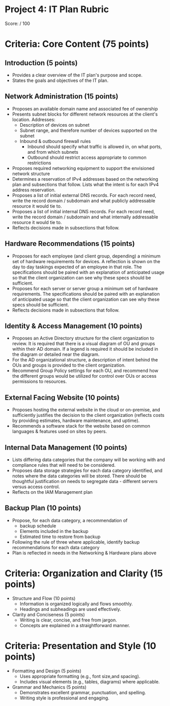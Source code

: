 # Project 4: IT Plan Rubric

Score: / 100

# Criteria: Core Content (75 points)

## Introduction (5 points)
- Provides a clear overview of the IT plan's purpose and scope.
- States the goals and objectives of the IT plan.

## Network Administration (15 points)
- Proposes an available domain name and associated fee of ownership
- Presents subnet blocks for different network resources at the client's location.  Addresses:
    - Description of devices on subnet
    - Subnet range, and therefore number of devices supported on the subnet
    - Inbound & outbound firewall rules
        - Inbound should specify what traffic is allowed in, on what ports, and from which subnets
        - Outbound should restrict access appropriate to common restrictions
- Proposes required networking equipment to support the envisioned network structure
- Determines a reservation of IPv4 addresses based on the networking plan and subsections that follow.  Lists what the intent is for each IPv4 address reservation.
- Proposes a list of initial external DNS records.  For each record need, write the record domain / subdomain and what publicly addressable resource it would tie to.
- Proposes a list of initial internal DNS records.  For each record need, write the record domain / subdomain and what internally addressable resource it would tie to.
- Reflects decisions made in subsections that follow.

## Hardware Recommendations (15 points)
- Proposes for each employee (and client group, depending) a minimum set of hardware requirements for devices.  A reflection is shown on the day to day taskings expected of an employee in that role. The specifications should be paired with an explanation of anticipated usage so that the client organization can see why these specs should be sufficient.
- Proposes for each server or server group a minimum set of hardware requirements.  The specifications should be paired with an explanation of anticipated usage so that the client organization can see why these specs should be sufficient.
- Reflects decisions made in subsections that follow.

## Identity & Access Management (10 points)
- Proposes an Active Directory structure for the client organization to review.  It is required that there is a visual diagram of OU and groups within their AD domain.  If a legend is required it should be included in the diagram or detailed near the diagram.
- For the AD organizational structure, a description of intent behind the OUs and groups is provided to the client organization.
- Recommend Group Policy settings for each OU, and recommend how the different groups would be utilized for control over OUs or access permissions to resources.

## External Facing Website (10 points)
- Proposes hosting the external website in the cloud or on-premise, and sufficiently justifies the decision to the client organization (reflects costs by providing estimates, hardware maintenance, and uptime).
- Recommends a software stack for the website based on common languages & features used on sites by peers.

## Internal Data Management (10 points)
- Lists differing data categories that the company will be working with and compliance rules that will need to be considered.
- Proposes data storage strategies for each data category identified, and notes where the data categories will be stored.  There should be thoughtful justification on needs to segregate data - different servers versus access control.
- Reflects on the IAM Management plan 

## Backup Plan (10 points)
- Propose, for each data category, a recommendation of
    - backup schedule
    - Elements included in the backup
    - Estimated time to restore from backup
- Following the rule of three where applicable, identify backup recommendations for each data category
- Plan is reflected in needs in the Networking & Hardware plans above 

# Criteria: Organization and Clarity (15 points)

- Structure and Flow (10 points)
    - Information is organized logically and flows smoothly.
    - Headings and subheadings are used effectively.
- Clarity and Conciseness (5 points)
    - Writing is clear, concise, and free from jargon.
    - Concepts are explained in a straightforward manner.

# Criteria: Presentation and Style (10 points)

- Formatting and Design (5 points)
    - Uses appropriate formatting (e.g., font size,and spacing).
    - Includes visual elements (e.g., tables, diagrams) where applicable.
- Grammar and Mechanics (5 points)
    - Demonstrates excellent grammar, punctuation, and spelling.
    - Writing style is professional and engaging.